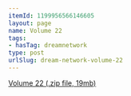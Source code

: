 ```yaml
---
itemId: 1199956566146605
layout: page
name: Volume 22
tags:
- hasTag: dreamnetwork
type: post
urlSlug: dream-network-volume-22
---
```

<a href="files/Volume_22.zip" download>Volume 22 (.zip file, 19mb)</a>